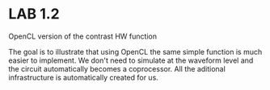 # LAB 1.2
OpenCL version of the contrast HW function

The goal is to illustrate that using OpenCL the same simple function is much easier to implement. 
We don't need to simulate at the waveform level and the circuit automatically becomes a coprocessor.
All the aditional infrastructure is automatically created for us.

